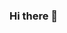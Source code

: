 ### Hi there 👋

<!--
**Tatino12/tatino12** is a ✨ _special_ ✨ repository because its `README.md` (this file) appears on your GitHub profile.

Here are some ideas to get you started:

- 🔭 I’m currently working on ...
- 🌱 I’m currently learning ...
- 👯 I’m looking to collaborate on ...
- 🤔 I’m looking for help with ...
- 💬 Ask me about JavaScript, React, Redux, HTML, CSS, Node JS, Express, PostgreSQL, TypeScript, Sequelize...
- 📫 How to reach me: marianohuecke@hotmail.com 
- 😄 Pronouns: Tatino 
- ⚡ Fun fact: ...
-->
